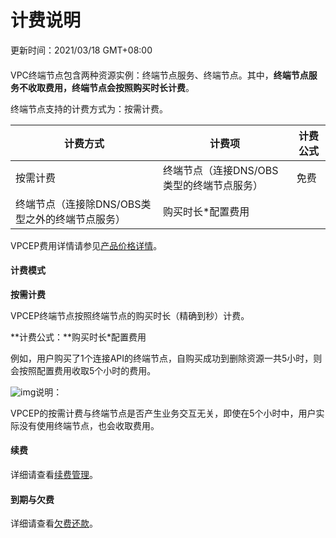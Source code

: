 # 计费说明

更新时间：2021/03/18 GMT+08:00

#### 

VPC终端节点包含两种资源实例：终端节点服务、终端节点。其中，**终端节点服务不收取费用，终端节点会按照购买时长计费**。

终端节点支持的计费方式为：按需计费。

| 计费方式                                        | 计费项                                    | 计费公式 |
| ----------------------------------------------- | ----------------------------------------- | -------- |
| 按需计费                                        | 终端节点（连接DNS/OBS类型的终端节点服务） | 免费     |
| 终端节点（连接除DNS/OBS类型之外的终端节点服务） | 购买时长*配置费用                         |          |

VPCEP费用详情请参见[产品价格详情](https://www.huaweicloud.com/pricing.html?tab=detail#/vpcep)。



#### 计费模式

**按需计费**

VPCEP终端节点按照终端节点的购买时长（精确到秒）计费。

**计费公式：**购买时长*配置费用

例如，用户购买了1个连接API的终端节点，自购买成功到删除资源一共5小时，则会按照配置费用收取5个小时的费用。

![img](https://res-img3.huaweicloud.com/content/dam/cloudbu-site/archive/china/zh-cn/support/resource/framework/v3/images/support-doc-new-note.svg)说明：

VPCEP的按需计费与终端节点是否产生业务交互无关，即使在5个小时中，用户实际没有使用终端节点，也会收取费用。



#### 续费

详细请查看[续费管理](https://support.huaweicloud.com/usermanual-billing/renewals_topic_10000000.html)。



#### 到期与欠费

详细请查看[欠费还款](https://support.huaweicloud.com/usermanual-billing/bills-topic_30000006.html)。